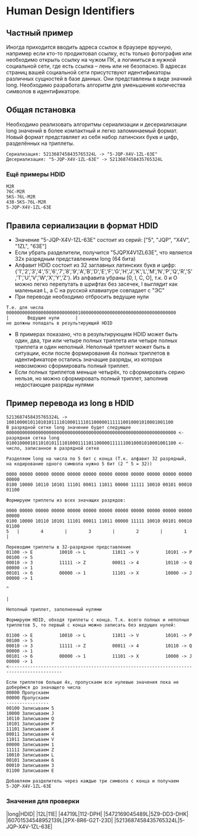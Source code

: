 # Human Design Identifiers
## Частный пример
Иногда приходится вводить адреса ссылок в браузере вручную, например если кто-то продиктовал ссылку, есть только фотография или необходимо открыть ссылку на чужом ПК, а логиниться в нужной социальной сети, где есть ссылка – лень или не безопасно. В адресах страниц вашей социальной сети присутствуют идентификаторы различных сущностей в базе данных. Они представлены в виде значний long. Необходимо разработать алгоритм для уменьшения количества символов в идентификаторе.

## Общая пстановка
Необходимо реализовать алгоритмы сериализации и десериализации long значений в более компактный и легко запоминаемый формат.
Новый формат представляет из себя набор латинских букв и цифр, разделённых на триплеты.
```
Сериализация: 5213687458435765324L -> "5-JQP-X4V-1ZL-63E"
Десериализация: "5-JQP-X4V-1ZL-63E" -> 5213687458435765324L
```

### Ещё примеры HDID
```
M2R
76C-M2R
5KS-76L-M2R
438-5KS-76L-M2R
5-JQP-X4V-1ZL-63E
```

## Правила сериализации в формат HDID
- Значение "5-JQP-X4V-1ZL-63E" состоит из серий: ["5", "JQP", "X4V", "1ZL", "63E"]
- Если убрать разделители, получится "5JQPX4V1ZL63E", что является 32х разрядным представлением long (64 бита)
- Алфавит HDID состоит из 32 заглавных латинских букв и цифр: {'1','2','3','4','5','6','7','8','9','A','B','D','E','F','G','H','J','K','L','M','N','P','Q','R','S','T','U','V','W','X','Y','Z'}. Из алфавита убраны [0, I, C, O], т.к. 0 и O можно легко перепутать в шрифтах без засечек, I выглядит как маленькая L, а C на русской клавиатуре совпадает с "ЭС"
- При переводе необходимо отбросить ведущие нули
```
Т.е. для числа
0000000000000000000000000001000000000000000000000000000000000000
|       Ведущие нули      |
не должны попадать в результирующий HDID
```
- В примерах показано, что в результирующем HDID может быть один, два, три или четыре полных триплета или четыре полных триплета и один неполный. Неполный триплет может быть в ситуации, если после формирования 4х полных триплетов в идентификаторе остались значащие разряды, из которых невозможно сформировать полный триплет.
- Если полных триплетов меньше четырёх, то сформировать серию нельзя, но можно сформировать полный триплет, заполнив недостающие разряды нулями

## Пример перевода из long в HDID
```
5213687458435765324L -> 100100001011010101111010001111011000001111110010001010001001100
В разрядной сетке long значение будет следующее
0000000000000000000000000000000000000000000000000000000000000000 <- разрядная сетка long
0100100001011010101111010001111011000001111110010001010001001100 <- число, записанное в разрядной сетке

Разделяем long на числа по 5 бит с конца (Т.к. алфавит 32 разрядный, на кодирование одного символа нужно 5 бит (2 ^ 5 = 32))

0000 00000 00000 00000 00000 00000 00000 00000 00000 00000 00000 00000 00000
0100 10000 10110 10101 11101 00011 11011 00000 11111 10010 00101 00010 01100

Формируем триплеты из всех значащих разрядов:

0000 00000 00000 00000 00000 00000 00000 00000 00000 00000 00000 00000 00000
0100 10000 10110 10101 11101 00011 11011 00000 11111 10010 00101 00010 01100
5   |        4        |        3        |        2        |        1        |

Переводим триплеты в 32-разрядное представление
01100 -> E          10010 -> L          11011 -> V          10101 -> P          00100 -> 5
00010 -> 3          11111 -> Z          00011 -> 4          10110 -> Q          00000 -> 1
00101 -> 6          00000 -> 1          11101 -> X          10000 -> J          00000 -> 1
                                                                                    ^
                                                                                    |
                                                                                    Неполный триплет, заполненный нулями

Формируем HDID, обходя триплеты с конца. Т.к. всего полных и неполных триплетов 5, то первый с конца можно записать без ведущих нулей:

01100 -> E          10010 -> L          11011 -> V          10101 -> P          00100 -> 5
00010 -> 3          11111 -> Z          00011 -> 4          10110 -> Q          00000 -> 1
00101 -> 6          00000 -> 1          11101 -> X          10000 -> J          00000 -> 1
<------------------------------------------------------------------------------------------

Если триплетов больше 4х, пропускаем все нулевые значения пока не доберёмся до значащего числа
00000 Пропускаем
00000 Пропускаем
----------------
00100 Записываем 5
10000 Записываем J
10110 Записываем Q
10101 Записываем P
11101 Записываем X
00011 Записываем 4
11011 Записываем V
00000 Записываем 1
11111 Записываем Z
10010 Записываем L
00101 Записываем 6
00010 Записываем 3
01100 Записываем E

Добавляем разделитель через каждые три символа с конца и получаем
5-JQP-X4V-1ZL-63E
```

### Значения для проверки
|long|HDID|
|12L|11E|
|44719L|112-DPH|
|5472169045489L|5Z9-DD3-DHK|
|60701534548952139L|2PX-8R6-G2T-23D|
|5213687458435765324L|5-JQP-X4V-1ZL-63E|